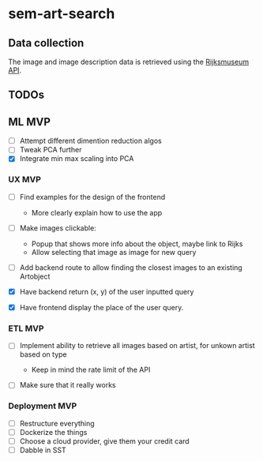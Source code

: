 # sem-art-search

## Data collection

The image and image description data is retrieved using the [Rijksmuseum API](https://data.rijksmuseum.nl/object-metadata/api/#collection-api).

## TODOs

## ML MVP
- [ ] Attempt different dimention reduction algos
- [ ] Tweak PCA further
- [x] Integrate min max scaling into PCA
### UX MVP

- [ ] Find examples for the design of the frontend
    - More clearly explain how to use the app

- [ ] Make images clickable:
    - Popup that shows more info about the object, maybe link to Rijks
    - Allow selecting that image as image for new query

- [ ] Add backend route to allow finding the closest images to an existing Artobject

- [x] Have backend return (x, y) of the user inputted query

- [x] Have frontend display the place of the user query.

### ETL MVP
- [ ] Implement ability to retrieve all images based on artist, for unkown artist based on type
    - Keep in mind the rate limit of the API

- [ ] Make sure that it really works

### Deployment MVP
- [ ] Restructure everything
- [ ] Dockerize the things
- [ ] Choose a cloud provider, give them your credit card
- [ ] Dabble in SST
